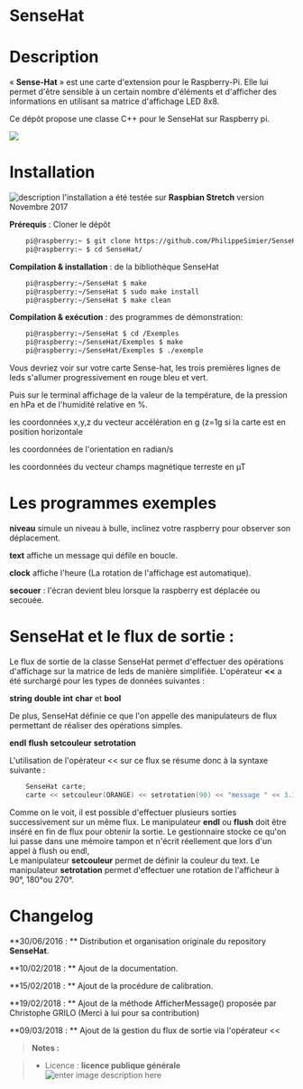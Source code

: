 ﻿# SenseHat

# Description
« **Sense-Hat** » est une carte d'extension pour le Raspberry-Pi. Elle lui
permet d'être sensible à un certain nombre d'éléments et d'afficher des
informations en utilisant sa matrice d'affichage LED 8x8.

Ce dépôt propose une classe C++ pour le SenseHat sur Raspberry pi.

<img src="https://github.com/PhilippeSimier/SenseHat/blob/master/Documentation/Sense-HAT.png">

# Installation 

 ![description](https://img.shields.io/badge/build-passing-green.svg) l'installation a été testée sur **Raspbian Stretch**  version Novembre 2017 

**Prérequis** : Cloner le dépôt
```bash
    pi@raspberry:~ $ git clone https://github.com/PhilippeSimier/SenseHat.git
    pi@raspberry:~ $ cd SenseHat/
```
**Compilation & installation** : de la bibliothèque SenseHat
```bash
    pi@raspberry:~/SenseHat $ make
    pi@raspberry:~/SenseHat $ sudo make install
    pi@raspberry:~/SenseHat $ make clean
```
**Compilation & exécution** : des programmes de démonstration:
```bash 
    pi@raspberry:~/SenseHat $ cd /Exemples
    pi@raspberry:~/SenseHat/Exemples $ make
    pi@raspberry:~/SenseHat/Exemples $ ./exemple
```
Vous devriez voir sur votre carte Sense-hat, les trois premières lignes de leds s'allumer  progressivement en rouge bleu et vert.

Puis sur le terminal affichage de la valeur de la température, de la pression en hPa
et de l'humidité relative en %.

les coordonnées x,y,z du vecteur accélération en g (z=1g si la carte est en position horizontale
 
les coordonnées de l'orientation en radian/s

les coordonnées du vecteur champs magnétique terreste en µT 

# Les programmes exemples

 **niveau** simule un niveau à bulle, inclinez votre raspberry pour observer son déplacement.

 **text**  affiche un message qui défile en boucle.

 **clock** affiche l'heure (La rotation de l'affichage est automatique).  

 **secouer** : l'écran devient bleu lorsque la raspberry est déplacée ou secouée. 

# SenseHat et le flux de sortie :

Le flux de sortie de la classe SenseHat permet d'effectuer des opérations d'affichage sur la matrice de leds de manière simplifiée.
L'opérateur **<<** a été surchargé pour les types de données suivantes : 
 
 **string**  **double**  **int**  **char** et **bool**

De plus, SenseHat définie ce que l'on appelle des manipulateurs de flux permettant de réaliser des opérations simples.

 **endl** **flush** **setcouleur** **setrotation**
 
L'utilisation de l'opérateur << sur ce flux se résume donc à la syntaxe suivante :
```cpp
    SenseHat carte;
    carte << setcouleur(ORANGE) << setrotation(90) << "message " << 3.1415 << 58 << 'E' << endl;
```
Comme on le voit, il est possible d'effectuer plusieurs sorties successivement sur un même flux.
Le manipulateur **endl** ou **flush** doit être inséré en fin de flux pour obtenir la sortie. Le gestionnaire stocke ce qu'on lui passe dans une mémoire tampon et n'écrit réellement que lors d'un appel à flush ou endl,  
Le manipulateur **setcouleur** permet de définir la couleur du text.
Le manipulateur **setrotation** permet d'effectuer une rotation de l'afficheur à 90°, 180°ou 270°.

# Changelog

**30/06/2016 : ** Distribution et organisation originale du repository **SenseHat**. 

**10/02/2018 : ** Ajout de la documentation.

**15/02/2018 : ** Ajout de la procédure de calibration.

**19/02/2018 : ** Ajout de la méthode AfficherMessage() proposée par Christophe GRILO (Merci à lui pour sa contribution) 

**09/03/2018 : ** Ajout de la gestion du flux de sortie  via l'opérateur <<
> **Notes :**


> - Licence : **licence publique générale** ![enter image description here](https://img.shields.io/badge/licence-GPL-green.svg)
<!-- TOOLBOX 

Génération des badges : https://shields.io/
Génération de ce fichier : https://stackedit.io/editor#


